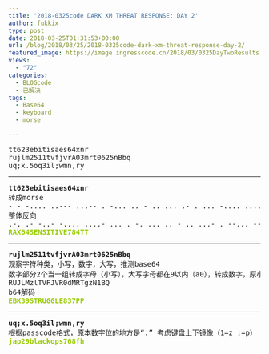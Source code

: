 ```yaml
---
title: '2018-0325code DARK XM THREAT RESPONSE: DAY 2'
author: fukkix
type: post
date: 2018-03-25T01:31:53+00:00
url: /blog/2018/03/25/2018-0325code-dark-xm-threat-response-day-2/
featured_image: https://image.ingresscode.cn/2018/03/0325DayTwoResults.jpg?x-oss-process=image/resize,m_fill,w_700,h_220
views:
  - "72"
categories:
  - BLOGcode
  - 已解决
tags:
  - Base64
  - keyboard
  - morse

---
```

<pre>tt623ebitisaes64xnr
rujlm2511tvfjvrA03mrt0625nBbq
uq;x.5oq3il;wmn,ry<!--more--></pre>

* * *

<pre><strong>tt623ebitisaes64xnr</strong>
转成morse
- - -.... ..--- ...-- . -... .. - .. ... .- . ... -.... ....- -..- -. .-.
整体反向
.-. .- -..- -.... ....- ... . -. ... .. - .. ...- . --... ---.. ....- - -<b>
<span style="color: #99cc00;">RAX64SENSITIVE784TT</span></b></pre>

* * *

<pre><strong>rujlm2511tvfjvrA03mrt0625nBbq
</strong>观察字符种类，小写，数字，大写，推测base64
数字部分2个当一组转成字母（小写），大写字母都在9以内（a0），转成数字，原小写字母换成大写
RUJLMzlTVFJVR0dMRTgzN1BQ
b64解码<strong>
<span style="color: #99cc00;">EBK39STRUGGLE837PP</span></strong></pre>

* * *

<pre><strong>uq;x.5oq3il;wmn,ry
</strong>根据passcode格式，原本数字位的地方是“.” 考虑键盘上下镜像（1=z ;=p）<strong>
<span style="color: #99cc00;">jap29blackops768fh</span></strong></pre>

<pre></pre>